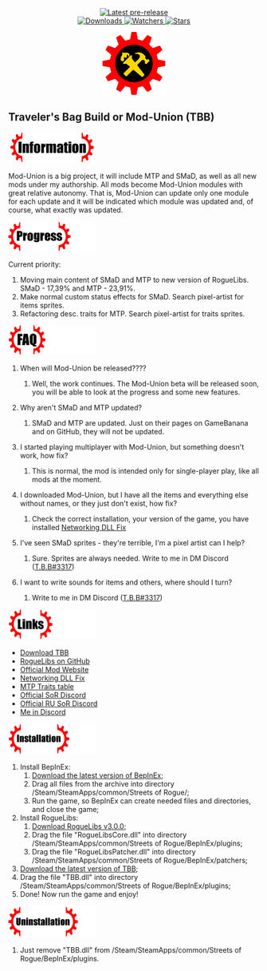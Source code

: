 ﻿<div align="center">
  <p>
    <!--<a href="https://github.com/zTBBz/TBB/releases/latest">
      <img src="https://img.shields.io/github/v/release/zTBBz/TBB?label=Latest%20release&style=for-the-badge&logo=github" alt="Latest release"/>-->
    </a>
    <a href="https://github.com/zTBBz/TBB/releases">
      <img src="https://img.shields.io/github/v/release/zTBBz/TBB?include_prereleases&label=Latest%20pre-release&style=for-the-badge&logo=github" alt="Latest pre-release"/>
    </a>
    <br/>
    <a href="https://github.com/zTBBz/TBB/releases">
      <img src="https://img.shields.io/github/downloads/zTBBz/TBB/total?label=Downloads&style=for-the-badge" alt="Downloads"/>
    </a>
    <a href="https://github.com/zTBBz/TBB/subscription">
      <img src="https://img.shields.io/github/watchers/zTBBz/TBB?color=green&label=Watchers&style=for-the-badge" alt="Watchers"/>
    </a>
    <a href="https://github.com/zTBBz/TBB/stargazers">
      <img src="https://img.shields.io/github/stars/zTBBz/TBB?color=green&label=Stars&style=for-the-badge" alt="Stars"/>
    </a>
  </p>
<img src="./images/Logo.png" width=25%/>
</div>

## Traveler's Bag Build or Mod-Union (TBB) ##
<div align="left">
<img src="./images/Info.png" width=35%/>
</div>

Mod-Union is a big project, it will include MTP and SMaD, as well as all new mods under my authorship. All mods become Mod-Union modules with great relative autonomy. That is, Mod-Union can update only one module for each update and it will be indicated which module was updated and, of course, what exactly was updated. 

<div align="left">
<img src="./images/Progress.png" width=35%/>
</div>

Current priority:
1.  Moving main content of SMaD and MTP to new version of RogueLibs. SMaD - 17,39% and MTP - 23,91%.
2.  Make normal custom status effects for SMaD. Search pixel-artist for items sprites.
3.  Refactoring desc. traits for MTP. Search pixel-artist for traits sprites.

<div align="left">
<img src="./images/FAQ.png" width=35%/>
</div>

1.  When will Mod-Union be released????
    1.  Well, the work continues. The Mod-Union beta will be released soon, you will be able to look at the progress and some new features.

2.  Why aren't SMaD and MTP updated?
    1.  SMaD and MTP are updated. Just on their pages on GameBanana and on GitHub, they will not be updated.

3.  I started playing multiplayer with Mod-Union, but something doesn't work, how fix?
    1.  This is normal, the mod is intended only for single-player play, like all mods at the moment.

4.  I downloaded Mod-Union, but I have all the items and everything else without names, or they just don't exist, how fix?
    1.  Check the correct installation, your version of the game, you have installed [Networking DLL Fix](https://discord.com/channels/187414758536773632/433748059172896769/764059349000781874)

5.  I've seen SMaD sprites - they're terrible, I'm a pixel artist can I help?
    1.  Sure. Sprites are always needed. Write to me in DM Discord ([T.B.B#3317](https://discord.com/users/580833779371868161))

6.  I want to write sounds for items and others, where should I turn?
    1.  Write to me in DM Discord ([T.B.B#3317](https://discord.com/users/580833779371868161))

<div align="left">
<img src="./images/Links.png" width=35%/>
</div>

*  [Download TBB](https://github.com/zTBBz/MTP/releases)
*  [RogueLibs on GitHub](https://github.com/Abbysssal/RogueLibs)
*  [Official Mod Website](https://ztbbz.github.io/TBB/)
*  [Networking DLL Fix](https://discord.com/channels/187414758536773632/433748059172896769/764059349000781874)
*  [MTP Traits table](https://docs.google.com/spreadsheets/d/1kySq44n0-29RoTd5aPPAJifNcYvBeIGS0MIgwUOwTv4/edit#gid=0)
*  [Official SoR Discord](https://discord.gg/AMww6nP2Af)
*  [Official RU SoR Discord](https://discord.gg/neDvsmk)
*  [Me in Discord](https://discord.com/users/580833779371868161)

<div align="left">
<img src="./images/Installation.png" width=35%/>
</div>

1.  Install BepInEx:
    1.  [Download the latest version of BepInEx](https://github.com/BepInEx/BepInEx/releases/latest);
    2.  Drag all files from the archive into directory /Steam/SteamApps/common/Streets of Rogue/;
    3.  Run the game, so BepInEx can create needed files and directories, and close the game;
2.  Install RogueLibs:
    1.  [Download RogueLibs v3.0.0](https://github.com/Abbysssal/RogueLibs/releases);
    2.  Drag the file "RogueLibsCore.dll" into directory /Steam/SteamApps/common/Streets of Rogue/BepInEx/plugins;
    3.  Drag the file "RogueLibsPatcher.dll" into directory /Steam/SteamApps/common/Streets of Rogue/BepInEx/patchers;
3.  [Download the latest version of TBB](https://github.com/zTBBz/TBB/releases/latest);
4.  Drag the file "TBB.dll" into directory /Steam/SteamApps/common/Streets of Rogue/BepInEx/plugins;
5.  Done! Now run the game and enjoy!

<div align="left">
<img src="./images/Uninstallation.png" width=35%/>
</div>

1.  Just remove "TBB.dll" from /Steam/SteamApps/common/Streets of Rogue/BepInEx/plugins.
